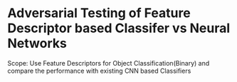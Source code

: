 # Adversarial Testing of Feature Descriptor based Classifer vs Neural Networks
Scope: Use Feature Descriptors for Object Classification(Binary) and compare the performance with existing CNN based Classifiers

